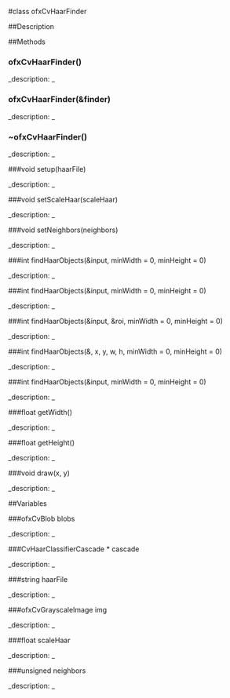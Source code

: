 #class ofxCvHaarFinder


##Description





##Methods



### ofxCvHaarFinder()

<!--

_syntax: ofxCvHaarFinder()_

_name: ofxCvHaarFinder_

_returns: _

_returns_description: _

_parameters: _

_access: public_

_version_started: 007_

_version_deprecated: _

_summary: _

_constant: False_

_static: no_

_visible: True_

_advanced: False_



-->

_description: _







### ofxCvHaarFinder(&finder)

<!--

_syntax: ofxCvHaarFinder(&finder)_

_name: ofxCvHaarFinder_

_returns: _

_returns_description: _

_parameters: const ofxCvHaarFinder &finder_

_access: public_

_version_started: 007_

_version_deprecated: _

_summary: _

_constant: False_

_static: no_

_visible: True_

_advanced: False_



-->

_description: _







### ~ofxCvHaarFinder()

<!--

_syntax: ~ofxCvHaarFinder()_

_name: ~ofxCvHaarFinder_

_returns: _

_returns_description: _

_parameters: _

_access: public_

_version_started: 007_

_version_deprecated: _

_summary: _

_constant: False_

_static: no_

_visible: True_

_advanced: False_



-->

_description: _







###void setup(haarFile)

<!--

_syntax: setup(haarFile)_

_name: setup_

_returns: void_

_returns_description: _

_parameters: string haarFile_

_access: public_

_version_started: 007_

_version_deprecated: _

_summary: _

_constant: False_

_static: no_

_visible: True_

_advanced: False_



-->

_description: _







###void setScaleHaar(scaleHaar)

<!--

_syntax: setScaleHaar(scaleHaar)_

_name: setScaleHaar_

_returns: void_

_returns_description: _

_parameters: float scaleHaar_

_access: public_

_version_started: 007_

_version_deprecated: _

_summary: _

_constant: False_

_static: no_

_visible: True_

_advanced: False_



-->

_description: _







###void setNeighbors(neighbors)

<!--

_syntax: setNeighbors(neighbors)_

_name: setNeighbors_

_returns: void_

_returns_description: _

_parameters: unsigned neighbors_

_access: public_

_version_started: 007_

_version_deprecated: _

_summary: _

_constant: False_

_static: no_

_visible: True_

_advanced: False_



-->

_description: _







###int findHaarObjects(&input, minWidth = 0, minHeight = 0)

<!--

_syntax: findHaarObjects(&input, minWidth = 0, minHeight = 0)_

_name: findHaarObjects_

_returns: int_

_returns_description: _

_parameters: ofImage &input, int minWidth=0, int minHeight=0_

_access: public_

_version_started: 007_

_version_deprecated: _

_summary: _

_constant: False_

_static: no_

_visible: True_

_advanced: False_



-->

_description: _







###int findHaarObjects(&input, minWidth = 0, minHeight = 0)

<!--

_syntax: findHaarObjects(&input, minWidth = 0, minHeight = 0)_

_name: findHaarObjects_

_returns: int_

_returns_description: _

_parameters: const ofxCvGrayscaleImage &input, int minWidth=0, int minHeight=0_

_access: public_

_version_started: 007_

_version_deprecated: _

_summary: _

_constant: False_

_static: no_

_visible: True_

_advanced: False_



-->

_description: _







###int findHaarObjects(&input, &roi, minWidth = 0, minHeight = 0)

<!--

_syntax: findHaarObjects(&input, &roi, minWidth = 0, minHeight = 0)_

_name: findHaarObjects_

_returns: int_

_returns_description: _

_parameters: const ofxCvGrayscaleImage &input, ofRectangle &roi, int minWidth=0, int minHeight=0_

_access: public_

_version_started: 007_

_version_deprecated: _

_summary: _

_constant: False_

_static: no_

_visible: True_

_advanced: False_



-->

_description: _







###int findHaarObjects(&, x, y, w, h, minWidth = 0, minHeight = 0)

<!--

_syntax: findHaarObjects(&, x, y, w, h, minWidth = 0, minHeight = 0)_

_name: findHaarObjects_

_returns: int_

_returns_description: _

_parameters: const ofxCvGrayscaleImage &, int x, int y, int w, int h, int minWidth=0, int minHeight=0_

_access: public_

_version_started: 007_

_version_deprecated: _

_summary: _

_constant: False_

_static: no_

_visible: True_

_advanced: False_



-->

_description: _







###int findHaarObjects(&input, minWidth = 0, minHeight = 0)

<!--

_syntax: findHaarObjects(&input, minWidth = 0, minHeight = 0)_

_name: findHaarObjects_

_returns: int_

_returns_description: _

_parameters: ofPixels &input, int minWidth=0, int minHeight=0_

_access: public_

_version_started: 007_

_version_deprecated: _

_summary: _

_constant: False_

_static: no_

_visible: True_

_advanced: False_



-->

_description: _







###float getWidth()

<!--

_syntax: getWidth()_

_name: getWidth_

_returns: float_

_returns_description: _

_parameters: _

_access: public_

_version_started: 007_

_version_deprecated: _

_summary: _

_constant: False_

_static: no_

_visible: True_

_advanced: False_



-->

_description: _







###float getHeight()

<!--

_syntax: getHeight()_

_name: getHeight_

_returns: float_

_returns_description: _

_parameters: _

_access: public_

_version_started: 007_

_version_deprecated: _

_summary: _

_constant: False_

_static: no_

_visible: True_

_advanced: False_



-->

_description: _







###void draw(x, y)

<!--

_syntax: draw(x, y)_

_name: draw_

_returns: void_

_returns_description: _

_parameters: float x, float y_

_access: public_

_version_started: 007_

_version_deprecated: _

_summary: _

_constant: False_

_static: no_

_visible: True_

_advanced: False_



-->

_description: _







##Variables



###ofxCvBlob blobs

<!--

_name: blobs_

_type: ofxCvBlob_

_access: public_

_version_started: 007_

_version_deprecated: _

_summary: _

_visible: True_

_constant: True_

_advanced: False_



-->

_description: _







###CvHaarClassifierCascade * cascade

<!--

_name: cascade_

_type: CvHaarClassifierCascade *_

_access: protected_

_version_started: 007_

_version_deprecated: _

_summary: _

_visible: True_

_constant: True_

_advanced: False_



-->

_description: _







###string haarFile

<!--

_name: haarFile_

_type: string_

_access: protected_

_version_started: 007_

_version_deprecated: _

_summary: _

_visible: True_

_constant: True_

_advanced: False_



-->

_description: _







###ofxCvGrayscaleImage img

<!--

_name: img_

_type: ofxCvGrayscaleImage_

_access: protected_

_version_started: 007_

_version_deprecated: _

_summary: _

_visible: True_

_constant: True_

_advanced: False_



-->

_description: _







###float scaleHaar

<!--

_name: scaleHaar_

_type: float_

_access: protected_

_version_started: 007_

_version_deprecated: _

_summary: _

_visible: True_

_constant: True_

_advanced: False_



-->

_description: _







###unsigned neighbors

<!--

_name: neighbors_

_type: unsigned_

_access: protected_

_version_started: 007_

_version_deprecated: _

_summary: _

_visible: True_

_constant: True_

_advanced: False_



-->

_description: _







